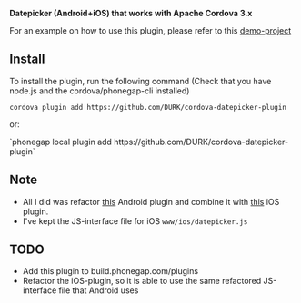 <b>Datepicker (Android+iOS) that works with Apache Cordova 3.x</b>

For an example on how to use this plugin, please refer to this [demo-project](https://github.com/DURK/cordova-datepicker-plugin-test-project/)

## Install
To install the plugin, run the following command (Check that you have node.js and the cordova/phonegap-cli installed)

   `cordova plugin add https://github.com/DURK/cordova-datepicker-plugin`
   <p>or:</p>
   `phonegap local plugin add https://github.com/DURK/cordova-datepicker-plugin`

## Note
* All I did was refactor [this](https://github.com/mrfoh/cordova-datepicker-plugin) Android plugin and combine it with [this](https://github.com/sectore/phonegap3-ios-datepicker-plugin) iOS plugin.
* I've kept the JS-interface file for iOS `www/ios/datepicker.js`

## TODO
* Add this plugin to build.phonegap.com/plugins
* Refactor the iOS-plugin, so it is able to use the same refactored JS-interface file that Android uses
